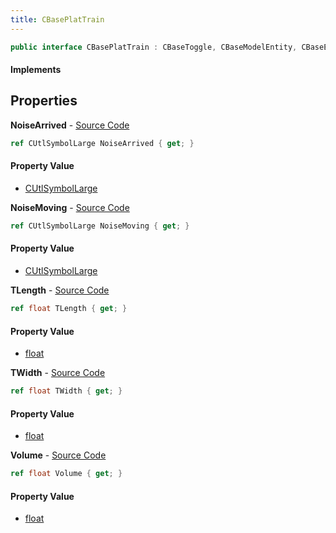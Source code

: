 ```yaml
---
title: CBasePlatTrain
---
```


```csharp
public interface CBasePlatTrain : CBaseToggle, CBaseModelEntity, CBaseEntity, CEntityInstance, ISchemaClass<CEntityInstance>, ISchemaClass<CBaseEntity>, ISchemaClass<CBaseModelEntity>, ISchemaClass<CBaseToggle>, ISchemaClass<CBasePlatTrain>, ISchemaField, ISchemaClass, INativeHandle
```

#### Implements

## Properties

**NoiseArrived** - [Source Code](https://github.com/swiftly-solution/swiftlys2/blob/master/managed/src/SwiftlyS2.Generated/Schemas/Interfaces/CBasePlatTrain.cs#L18)

```csharp
ref CUtlSymbolLarge NoiseArrived { get; }
```

#### Property Value

- [CUtlSymbolLarge](/docs/api/shared/natives/cutlsymbollarge)

**NoiseMoving** - [Source Code](https://github.com/swiftly-solution/swiftlys2/blob/master/managed/src/SwiftlyS2.Generated/Schemas/Interfaces/CBasePlatTrain.cs#L16)

```csharp
ref CUtlSymbolLarge NoiseMoving { get; }
```

#### Property Value

- [CUtlSymbolLarge](/docs/api/shared/natives/cutlsymbollarge)

**TLength** - [Source Code](https://github.com/swiftly-solution/swiftlys2/blob/master/managed/src/SwiftlyS2.Generated/Schemas/Interfaces/CBasePlatTrain.cs#L24)

```csharp
ref float TLength { get; }
```

#### Property Value

- [float](https://learn.microsoft.com/dotnet/api/system.single)

**TWidth** - [Source Code](https://github.com/swiftly-solution/swiftlys2/blob/master/managed/src/SwiftlyS2.Generated/Schemas/Interfaces/CBasePlatTrain.cs#L22)

```csharp
ref float TWidth { get; }
```

#### Property Value

- [float](https://learn.microsoft.com/dotnet/api/system.single)

**Volume** - [Source Code](https://github.com/swiftly-solution/swiftlys2/blob/master/managed/src/SwiftlyS2.Generated/Schemas/Interfaces/CBasePlatTrain.cs#L20)

```csharp
ref float Volume { get; }
```

#### Property Value

- [float](https://learn.microsoft.com/dotnet/api/system.single)

